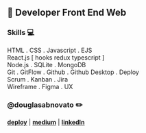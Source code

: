 ## :city_sunset: Developer Front End Web

### Skills 💻
HTML . CSS . Javascript . EJS <br/>
React.js [ hooks redux typescript ] <br/>
Node.js . SQLite . MongoDB <br/>
Git . GitFlow . Github  . Github Desktop . Deploy  <br/>
Scrum . Kanban . Jira <br/>
Wireframe . Figma . UX <br/>

### @douglasabnovato :pencil2:
[**deploy**](https://linktr.ee/douglasabnovato/) | [**medium**](https://medium.com/@douglasabnovato) | [**linkedIn**](https://www.linkedin.com/in/douglasabnovato) 
